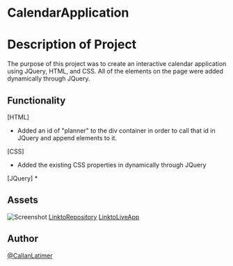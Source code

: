 # CalendarApplication

# Description of Project
The purpose of this project was to create an interactive calendar application using JQuery, HTML, and CSS. All of the elements on the page were added dynamically through JQuery.

## Functionality
[HTML]
* Added an id of "planner" to the div container in order to call that id in JQuery and append elements to it.

[CSS]
* Added the existing CSS properties in dynamically through JQuery

[JQuery]
* 

## Assets
![Screenshot]()
[LinktoRepository]()
[LinktoLiveApp]()

## Author
[@CallanLatimer](https://github.com/Clatimer97)